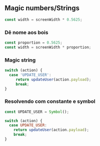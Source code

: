 ## Magic numbers/Strings
```js
const width = screenWidth * 0.5625;
```

### Dê nome aos bois
```js 
const proportion = 0.5625;
const width = screenWidth * proportion;
```

### Magic string
```js
switch (action) {
  case 'UPDATE_USER':
     return updateUser(action.payload);
     break;
}
```

### Resolvendo com constante e symbol
```js
const UPDATE_USER = Symbol();

switch (action) {
  case UPDATE_USER:
    return updateUser(action.payload);
    break;
}
```